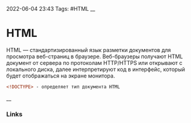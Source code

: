 2022-06-04 23:43
Tags: #HTML
__
# HTML
HTML — стандартизированный язык разметки документов для просмотра веб-страниц в браузере. Веб-браузеры получают HTML документ от сервера по протоколам HTTP/HTTPS или открывают с локального диска, далее интерпретируют код в интерфейс, который будет отображаться на экране монитора.

```html
<!DOCTYPE> - определяет тип документа HTML
```
__
### Links

